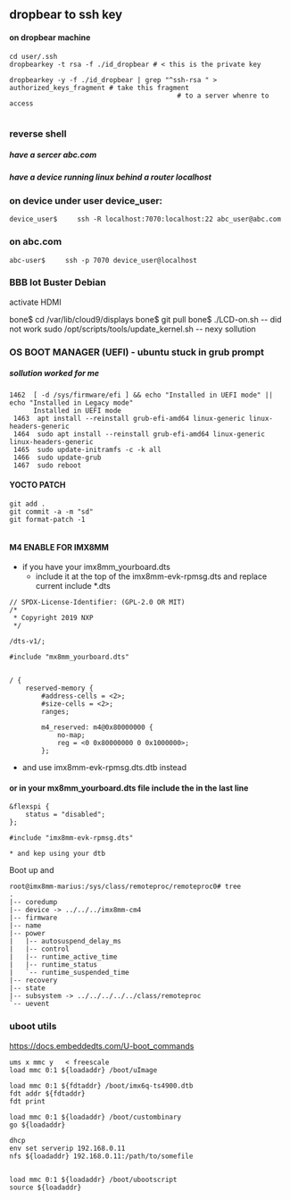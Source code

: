 ## dropbear to ssh key

#### on dropbear machine
```
cd user/.ssh
dropbearkey -t rsa -f ./id_dropbear # < this is the private key

dropbearkey -y -f ./id_dropbear | grep "^ssh-rsa " > authorized_keys_fragment # take this fragment
									      # to a server whenre to access


```



### reverse shell
##### have a sercer abc.com
##### have a device running linux behind a router localhost
### on device under user device_user:
```
device_user$     ssh -R localhost:7070:localhost:22 abc_user@abc.com
```

### on abc.com
```
abc-user$     ssh -p 7070 device_user@localhost
```



### BBB Iot Buster Debian
activate HDMI

bone$ cd /var/lib/cloud9/displays
bone$ git pull
bone$ ./LCD-on.sh  -- did not work
sudo /opt/scripts/tools/update_kernel.sh -- nexy sollution

### OS BOOT MANAGER (UEFI) - ubuntu stuck in grub prompt

##### sollution worked for me
```
1462  [ -d /sys/firmware/efi ] && echo "Installed in UEFI mode" || echo "Installed in Legacy mode"
      Installed in UEFI mode
 1463  apt install --reinstall grub-efi-amd64 linux-generic linux-headers-generic
 1464  sudo apt install --reinstall grub-efi-amd64 linux-generic linux-headers-generic
 1465  sudo update-initramfs -c -k all
 1466  sudo update-grub
 1467  sudo reboot
 ```

#### YOCTO PATCH
```
git add .
git commit -a -m "sd"
git format-patch -1


```
#### M4 ENABLE FOR IMX8MM

* if you have your imx8mm_yourboard.dts
   *  include it at the top of the   imx8mm-evk-rpmsg.dts and replace current include *.dts
 
```
// SPDX-License-Identifier: (GPL-2.0 OR MIT)
/*
 * Copyright 2019 NXP
 */

/dts-v1/;

#include "mx8mm_yourboard.dts"


/ {
	reserved-memory {
		#address-cells = <2>;
		#size-cells = <2>;
		ranges;

		m4_reserved: m4@0x80000000 {
			no-map;
			reg = <0 0x80000000 0 0x1000000>;
		};

```
   * and use imx8mm-evk-rpmsg.dts.dtb instead

#### or in your mx8mm_yourboard.dts file include the in the last line

```
&flexspi {
	status = "disabled";
};

#include "imx8mm-evk-rpmsg.dts"
```
    * and kep using your dtb

Boot up and

```
root@imx8mm-marius:/sys/class/remoteproc/remoteproc0# tree
.
|-- coredump
|-- device -> ../../../imx8mm-cm4
|-- firmware
|-- name
|-- power
|   |-- autosuspend_delay_ms
|   |-- control
|   |-- runtime_active_time
|   |-- runtime_status
|   `-- runtime_suspended_time
|-- recovery
|-- state
|-- subsystem -> ../../../../../class/remoteproc
`-- uevent

```    


### uboot utils
https://docs.embeddedts.com/U-boot_commands

```
ums x mmc y   < freescale
load mmc 0:1 ${loadaddr} /boot/uImage

load mmc 0:1 ${fdtaddr} /boot/imx6q-ts4900.dtb
fdt addr ${fdtaddr}
fdt print

load mmc 0:1 ${loadaddr} /boot/custombinary
go ${loadaddr}

dhcp
env set serverip 192.168.0.11
nfs ${loadaddr} 192.168.0.11:/path/to/somefile


load mmc 0:1 ${loadaddr} /boot/ubootscript
source ${loadaddr}



```



